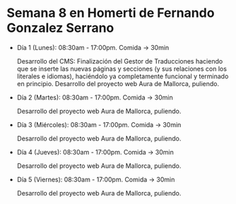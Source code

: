 # Semana 8 en Homerti de Fernando Gonzalez Serrano

- Día 1 (Lunes):
08:30am - 17:00pm.
Comida -> 30min

    Desarrollo del CMS: Finalización del Gestor de Traducciones haciendo que se inserte las nuevas páginas y secciones (y sus relaciones con los literales e idiomas), haciéndolo ya completamente funcional y terminado en principio.
    Desarrollo del proyecto web Aura de Mallorca, puliendo.

- Día 2 (Martes):
08:30am - 17:00pm.
Comida -> 30min

    Desarrollo del proyecto web Aura de Mallorca, puliendo.

- Día 3 (Miércoles):
08:30am - 17:00pm.
Comida -> 30min

    Desarrollo del proyecto web Aura de Mallorca, puliendo.

- Día 4 (Jueves):
08:30am - 17:00pm.
Comida -> 30min

    Desarrollo del proyecto web Aura de Mallorca, puliendo.

- Día 5 (Viernes):
08:30am - 17:00pm.
Comida -> 30min

    Desarrollo del proyecto web Aura de Mallorca, puliendo.
